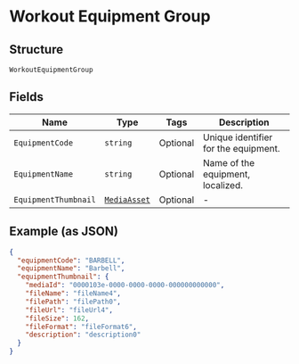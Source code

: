 
# Workout Equipment Group

## Structure

`WorkoutEquipmentGroup`

## Fields

| Name | Type | Tags | Description |
|  --- | --- | --- | --- |
| `EquipmentCode` | `string` | Optional | Unique identifier for the equipment. |
| `EquipmentName` | `string` | Optional | Name of the equipment, localized. |
| `EquipmentThumbnail` | [`MediaAsset`](../../doc/models/media-asset.md) | Optional | - |

## Example (as JSON)

```json
{
  "equipmentCode": "BARBELL",
  "equipmentName": "Barbell",
  "equipmentThumbnail": {
    "mediaId": "0000103e-0000-0000-0000-000000000000",
    "fileName": "fileName4",
    "filePath": "filePath0",
    "fileUrl": "fileUrl4",
    "fileSize": 162,
    "fileFormat": "fileFormat6",
    "description": "description0"
  }
}
```

